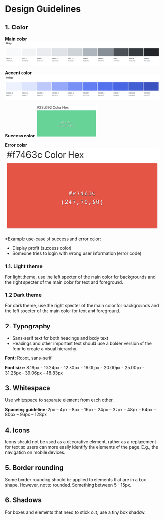 # Design Guidelines

## 1. Color

**Main color**
![main color](./img/main-color.png "Main color")

**Accent color**
![accent color](./img/accent-color.png "Accent color")

**Success color**
<img src="./img/success-color.png" alt="success color" width="200"/>

**Error color**
![error color](./img/error-color.png "Error color")

\*Example use-case of success and error color:

- Display profit (success color)
- Someone tries to login with wrong user information (error code)

### 1.1. Light theme

For light theme, use the left specter of the main color for backgrounds and the right specter of the main color for text and foreground.

### 1.2 Dark theme

For dark theme, use the right specter of the main color for backgrounds and the left specter of the main color for text and foreground.

## 2. Typography

- Sans-serif text for both headings and body text
- Headings and other important text should use a bolder version of the fonr to create a visual hierarchy.

**Font:** Robot, sans-serif

**Font size:** 8.19px - 10.24px - 12.80px - 16.00px - 20.00px - 25.00px - 31.25px - 39.06px - 48.83px

## 3. Whitespace

Use whitespace to separate element from each other.

**Spaceing guideline:** 2px – 4px – 8px – 16px – 24px – 32px – 48px – 64px – 80px – 96px – 128px

## 4. Icons

Icons should not be used as a decorative element, rather as a replacement for text so users can more easily identify the elements of the page. E.g., the navigation on mobile devices.

## 5. Border rounding

Some border rounding should be applied to elements that are in a box shape. However, not to rounded. Something between 5 - 15px.

## 6. Shadows

For boxes and elements that need to stick out, use a tiny box shadow.
